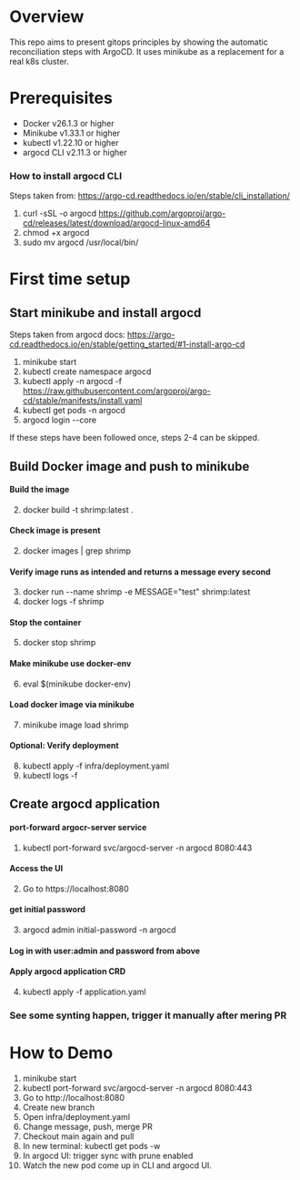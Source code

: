 # Overview

This repo aims to present gitops principles by showing the automatic reconciliation steps with ArgoCD.
It uses minikube as a replacement for a real k8s cluster.

# Prerequisites
- Docker v26.1.3 or higher
- Minikube v1.33.1 or higher
- kubectl v1.22.10 or higher
- argocd CLI v2.11.3 or higher

### How to install argocd CLI

Steps taken from: https://argo-cd.readthedocs.io/en/stable/cli_installation/

1. curl -sSL -o argocd https://github.com/argoproj/argo-cd/releases/latest/download/argocd-linux-amd64
2. chmod +x argocd
3. sudo mv argocd /usr/local/bin/

# First time setup

## Start minikube and install argocd

Steps taken from argocd docs: https://argo-cd.readthedocs.io/en/stable/getting_started/#1-install-argo-cd

1. minikube start
2. kubectl create namespace argocd
3. kubectl apply -n argocd -f https://raw.githubusercontent.com/argoproj/argo-cd/stable/manifests/install.yaml
3. kubectl get pods -n argocd
4. argocd login --core

If these steps have been followed once, steps 2-4 can be skipped.

## Build Docker image and push to minikube

#### Build the image
2. docker build -t shrimp:latest .
#### Check image is present
2. docker images | grep shrimp 
#### Verify image runs as intended and returns a message every second
3. docker run --name shrimp -e MESSAGE="test" shrimp:latest
4. docker logs -f shrimp
#### Stop the container
5. docker stop shrimp
#### Make minikube use docker-env
6. eval $(minikube docker-env)
#### Load docker image via minikube
7. minikube image load shrimp
#### Optional: Verify deployment
8. kubectl apply -f infra/deployment.yaml
9. kubectl logs -f <pod-name>

## Create argocd application

#### port-forward argocr-server service
1. kubectl port-forward svc/argocd-server -n argocd 8080:443
#### Access the UI
2. Go to https://localhost:8080
#### get initial password
3. argocd admin initial-password -n argocd
#### Log in with user:admin and password from above
#### Apply argocd application CRD
4. kubectl apply -f application.yaml
### See some synting happen, trigger it manually after mering PR

# How to Demo

1. minikube start
2. kubectl port-forward svc/argocd-server -n argocd 8080:443
3. Go to http://localhost:8080
4. Create new branch
5. Open infra/deployment.yaml
5. Change message, push, merge PR
6. Checkout main again and pull
5. In new terminal: kubectl get pods -w
6. In argocd UI: trigger sync with prune enabled
7. Watch the new pod come up in CLI and argocd UI.

